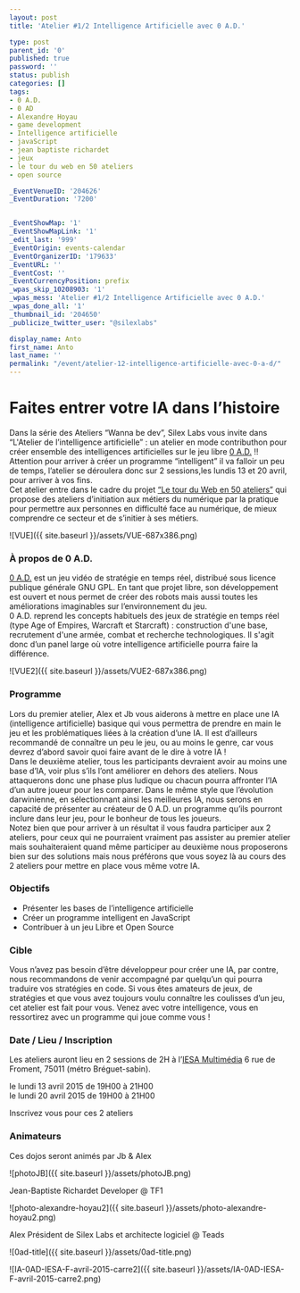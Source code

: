 ```yaml
---
layout: post
title: 'Atelier #1/2 Intelligence Artificielle avec 0 A.D.'

type: post
parent_id: '0'
published: true
password: ''
status: publish
categories: []
tags:
- 0 A.D.
- 0 AD
- Alexandre Hoyau
- game development
- Intelligence artificielle
- javaScript
- jean baptiste richardet
- jeux
- le tour du web en 50 ateliers
- open source

_EventVenueID: '204626'
_EventDuration: '7200'


_EventShowMap: '1'
_EventShowMapLink: '1'
_edit_last: '999'
_EventOrigin: events-calendar
_EventOrganizerID: '179633'
_EventURL: ''
_EventCost: ''
_EventCurrencyPosition: prefix
_wpas_skip_10208903: '1'
_wpas_mess: 'Atelier #1/2 Intelligence Artificielle avec 0 A.D.'
_wpas_done_all: '1'
_thumbnail_id: '204650'
_publicize_twitter_user: "@silexlabs"

display_name: Anto
first_name: Anto
last_name: ''
permalink: "/event/atelier-12-intelligence-artificielle-avec-0-a-d/"
---
```


Faites entrer votre IA dans l’histoire
======================================

Dans la série des Ateliers “Wanna be dev”, Silex Labs vous invite dans “L'Atelier de l’intelligence artificielle”
: un atelier en mode contributhon pour créer ensemble des intelligences artificielles sur le jeu libre [0 A.D.](http://play0ad.com/ "0 A.D.") !!  
Attention pour arriver à créer un programme “intelligent” il va falloir un peu de temps, l’atelier se déroulera donc sur 2 sessions,les lundis 13 et 20 avril, pour arriver à vos fins.  
Cet atelier entre dans le cadre du projet [“Le tour du Web en 50 ateliers”](https://www.silexlabs.org/le-tour-du-web-en-50-ateliers-2/ "LE TOUR DU WEB EN 50 ATELIERS") qui propose des ateliers d’initiation aux métiers du numérique par la pratique pour permettre aux personnes en difficulté face au numérique, de mieux comprendre ce secteur et de s’initier à ses métiers.

![VUE]({{ site.baseurl }}/assets/VUE-687x386.png)

### À propos de 0 A.D.

[0 A.D.](http://play0ad.com/ "0 A.D.") est un jeu vidéo de stratégie en temps réel, distribué sous licence publique générale GNU GPL. En tant que projet libre, son développement est ouvert et nous permet de créer des robots mais aussi toutes les améliorations imaginables sur l’environnement du jeu.  
0 A.D. reprend les concepts habituels des jeux de stratégie en temps réel (type Age of Empires, Warcraft et Starcraft)
: construction d'une base, recrutement d'une armée, combat et recherche technologiques. Il s'agit donc d’un panel large où votre intelligence artificielle pourra faire la différence.

![VUE2]({{ site.baseurl }}/assets/VUE2-687x386.png)

### Programme

Lors du premier atelier, Alex et Jb vous aiderons à mettre en place une IA (intelligence artificielle) basique qui vous permettra de prendre en main le jeu et les problématiques liées à la création d’une IA. Il est d’ailleurs recommandé de connaître un peu le jeu, ou au moins le genre, car vous devrez d’abord savoir quoi faire avant de le dire à votre IA !  
Dans le deuxième atelier, tous les participants devraient avoir au moins une base d’IA, voir plus s’ils l’ont améliorer en dehors des ateliers. Nous attaquerons donc une phase plus ludique ou chacun pourra affronter l’IA d’un autre joueur pour les comparer. Dans le même style que l’évolution darwinienne, en sélectionnant ainsi les meilleures IA, nous serons en capacité de présenter au créateur de 0 A.D. un programme qu’ils pourront inclure dans leur jeu, pour le bonheur de tous les joueurs.  
Notez bien que pour arriver à un résultat il vous faudra participer aux 2 ateliers, pour ceux qui ne pourraient vraiment pas assister au premier atelier mais souhaiteraient quand même participer au deuxième nous proposerons bien sur des solutions mais nous préférons que vous soyez là au cours des 2 ateliers pour mettre en place vous même votre IA.

### Objectifs

*   Présenter les bases de l’intelligence artificielle
*   Créer un programme intelligent en JavaScript
*   Contribuer à un jeu Libre et Open Source

### Cible

Vous n’avez pas besoin d’être développeur pour créer une IA, par contre, nous recommandons de venir accompagné par quelqu’un qui pourra traduire vos stratégies en code. Si vous êtes amateurs de jeux, de stratégies et que vous avez toujours voulu connaître les coulisses d’un jeu, cet atelier est fait pour vous. Venez avec votre intelligence, vous en ressortirez avec un programme qui joue comme vous !

### Date / Lieu / Inscription

Les ateliers auront lieu en 2 sessions de 2H à l’[IESA Multimédia](http://www.iesamultimedia.fr/ "IESA Multimédia") 6 rue de Froment, 75011 (métro Bréguet-sabin).

le lundi 13 avril 2015 de 19H00 à 21H00  
le lundi 20 avril 2015 de 19H00 à 21H00

Inscrivez vous pour ces 2 ateliers

### Animateurs

Ces dojos seront animés par Jb & Alex

![photoJB]({{ site.baseurl }}/assets/photoJB.png)

Jean-Baptiste Richardet Developer @ TF1

![photo-alexandre-hoyau2]({{ site.baseurl }}/assets/photo-alexandre-hoyau2.png)

Alex Président de Silex Labs et architecte logiciel @ Teads

![0ad-title]({{ site.baseurl }}/assets/0ad-title.png)

![IA-0AD-IESA-F-avril-2015-carre2]({{ site.baseurl }}/assets/IA-0AD-IESA-F-avril-2015-carre2.png)